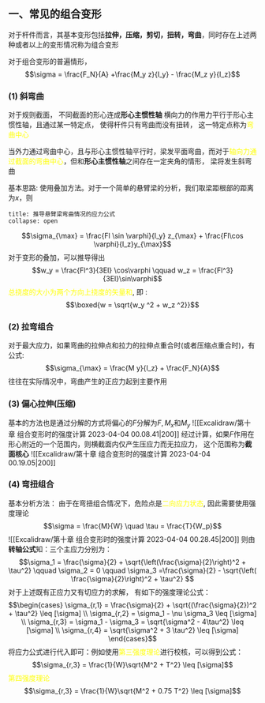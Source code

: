 ## 一、常见的组合变形
对于杆件而言，其基本变形包括**拉伸，压缩，剪切，扭转，弯曲**，同时存在上述两种或者以上的变形情况称为组合变形

对于组合变形的普遍情形，
$$\sigma = \frac{F_N}{A} +\frac{M_y z}{I_y} - \frac{M_z y}{I_z}$$
### (1) 斜弯曲
对于规则截面， 不同截面的形心连成**形心主惯性轴**
横向力的作用力平行于形心主惯性轴，且通过某一特定点， 使得杆件只有弯曲而没有扭转， 这一特定点称为<mark style="background: transparent; color: yellow">弯曲中心</mark>

当外力通过弯曲中心，且与形心主惯性轴平行时，梁发平面弯曲，而对于<mark style="background: transparent; color: yellow">轴向力通过截面的弯曲中心</mark>，但和**形心主惯性轴**之间存在一定夹角的情形， 梁将发生斜弯曲 

基本思路: 
使用叠加方法。对于一个简单的悬臂梁的分析，我们取梁距根部的距离为$x$，则

`````ad-todo
title: 推导悬臂梁弯曲情况的应力公式
collapse: open
`````

$$\sigma_{\max} = \frac{Fl \sin \varphi}{I_y} z_{\max} + \frac{Fl\cos \varphi}{I_z}y_{\max}$$
对于变形的叠加，可以推导得出
$$w_y = \frac{Fl^3}{3EI} \cos\varphi \qquad w_z = \frac{Fl^3}{3EI}\sin\varphi$$
<mark style="background: transparent; color: yellow">总挠度的大小为两个方向上挠度的矢量和</mark>, 即 : 
$$\boxed{w = \sqrt{w_y ^2 + w_z ^2}}$$
### (2) 拉弯组合
对于最大应力，如果弯曲的拉伸点和拉力的拉伸点重合时(或者压缩点重合时)，有公式: 
$$\sigma_{\max} = \frac{M y}{I_z} + \frac{F_N}{A}$$
往往在实际情况中，弯曲产生的正应力起到主要作用

### (3) 偏心拉伸(压缩)
基本的方法也是通过分解的方式将偏心的$F$分解为$F, M_x$和$M_y$
![[Excalidraw/第十章 组合变形时的强度计算 2023-04-04 00.08.41|200]]
经过计算，如果$F$作用在形心附近的一个范围内，则横截面内仅产生压应力而无拉应力， 这个范围称为**截面核心**
![[Excalidraw/第十章 组合变形时的强度计算 2023-04-04 00.19.05|200]]

### (4) 弯扭组合
基本分析方法： 
由于在弯扭组合情况下，危险点是<mark style="background: transparent; color: yellow">二向应力状态</mark>, 因此需要使用强度理论 
$$\sigma = \frac{M}{W} \quad  \tau = \frac{T}{W_p}$$
![[Excalidraw/第十章 组合变形时的强度计算 2023-04-04 00.28.45|200]]
则由**转轴公式**知：三个主应力分别为：
$$\sigma_1 = \frac{\sigma}{2} + \sqrt{\left(\frac{\sigma}{2}\right)^2 + \tau^2} \qquad \sigma_2 = 0 \qquad  \sigma_3 =\frac{\sigma}{2} - \sqrt{\left( \frac{\sigma}{2}\right)^2 + \tau^2} $$
对于上述既有正应力又有切应力的求解， 有如下的强度理论公式：
$$\begin{cases}
\sigma_{r,1} = \frac{\sigma}{2} + \sqrt{(\frac{\sigma}{2})^2 + \tau^2} \leq [\sigma] \\
\sigma_{r,2} = \sigma_1 - \nu \sigma_3 \leq [\sigma] \\
\sigma_{r,3} = \sigma_1 - \sigma_3 = \sqrt{\sigma^2 - 4\tau^2} \leq [\sigma]  \\
\sigma_{r,4} = \sqrt{\sigma^2 + 3 \tau^2} \leq [\sigma]
\end{cases}$$
将应力公式进行代入即可：例如使用<mark style="background: transparent; color: yellow">第三强度理论</mark>进行校核，可以得到公式： 
$$\sigma_{r,3} = \frac{1}{W}\sqrt{M^2 + T^2} \leq [\sigma]$$
<mark style="background: transparent; color: yellow">第四强度理论</mark>
$$\sigma_{r,3} = \frac{1}{W}\sqrt{M^2 + 0.75 T^2} \leq [\sigma]$$
